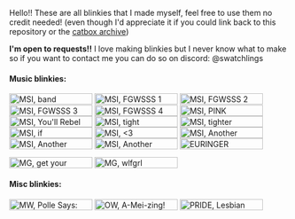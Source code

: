 Hello!! These are all blinkies that I made myself, feel free to use them no credit needed! (even though I'd appreciate it if you could link back to this repository or the [catbox archive](https://catbox.moe/c/3mfsp8))

**I'm open to requests!!** I love making blinkies but I never know what to make so if you want to contact me you can do so on discord: @swatchlings


#### Music blinkies:

<img alt="MSI, band members" align="center" width="150" height="20" src="https://files.catbox.moe/iw2yap.gif"> <img alt="MSI, FGWSSS 1" align="center" width="150" height="20" src="https://files.catbox.moe/hsdtss.gif">
<img alt="MSI, FGWSSS 2" align="center" width="150" height="20" src="https://files.catbox.moe/zk6h01.gif">
<img alt="MSI, FGWSSS 3" align="center" width="150" height="20" src="https://files.catbox.moe/3sx20r.gif">
<img alt="MSI, FGWSSS 4" align="center" width="150" height="20" src="https://files.catbox.moe/spz8cg.gif">
<img alt="MSI, PINK" align="center" width="150" height="20" src="https://files.catbox.moe/3q7eu3.gif">
<img alt="MSI, You'll Rebel To Anything" align="center" width="150" height="20" src="https://files.catbox.moe/asmvga.gif">
<img alt="MSI, tight" align="center" width="150" height="20" src="https://files.catbox.moe/ciu6vl.gif">
<img alt="MSI, tighter" align="center" width="150" height="20" src="https://files.catbox.moe/zbj0cf.gif">
<img alt="MSI, if" align="center" width="150" height="20" src="https://files.catbox.moe/g43t1n.gif">
<img alt="MSI, <3" align="center" width="150" height="20" src="https://files.catbox.moe/hz5dak.gif">
<img alt="MSI, Another Mindless Rip Off 1" align="center" width="150" height="20" src="https://files.catbox.moe/2xrkrr.gif">
<img alt="MSI, Another Mindless Rip Off 2" align="center" width="150" height="20" src="https://files.catbox.moe/fzkq64.gif">
<img alt="MSI, Another Mindless Rip Off 3" align="center" width="150" height="20" src="https://files.catbox.moe/u9iovq.gif">
<img alt="EURINGER" align="center" width="150" height="20" src="https://files.catbox.moe/x7nskd.gif">

<img alt="MG, get your ass2mars" align="center" width="150" height="20" src="https://files.catbox.moe/o01wsl.gif"> <img alt="MG, wlfgrl" align="center" width="150" height="20" src="https://files.catbox.moe/43gsyx.gif">


#### Misc blinkies:

<img alt="MW, Polle Says: Don't Be Daft!" align="center" width="150" height="20" src="https://files.catbox.moe/g7qwi2.gif">
<img alt="OW, A-Mei-zing!" align="center" width="150" height="20" src="https://files.catbox.moe/vn2s9z.gif">
<img alt="PRIDE, Lesbian flag: old men lover" align="center" width="150" height="20" src="https://files.catbox.moe/bhaxhm.gif">





<!--
for me to copy-paste:
<img alt="" align="center" width="150" height="20" src=""> 
-->
